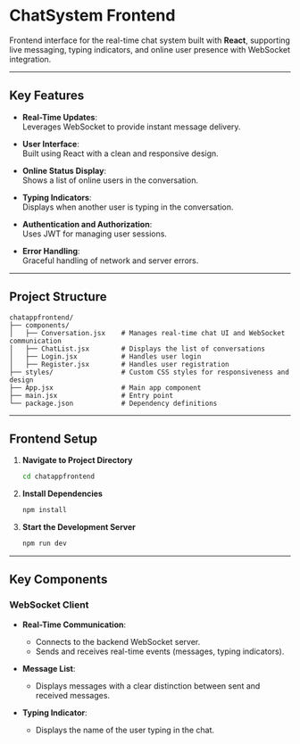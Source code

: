 # **ChatSystem Frontend**

Frontend interface for the real-time chat system built with **React**, supporting live messaging, typing indicators, and online user presence with WebSocket integration.

---

## **Key Features**

- **Real-Time Updates**:  
  Leverages WebSocket to provide instant message delivery.

- **User Interface**:  
  Built using React with a clean and responsive design.

- **Online Status Display**:  
  Shows a list of online users in the conversation.

- **Typing Indicators**:  
  Displays when another user is typing in the conversation.

- **Authentication and Authorization**:  
  Uses JWT for managing user sessions.

- **Error Handling**:  
  Graceful handling of network and server errors.

---

## **Project Structure**

```plaintext
chatappfrontend/
├── components/
│   ├── Conversation.jsx    # Manages real-time chat UI and WebSocket communication
│   ├── ChatList.jsx        # Displays the list of conversations
│   ├── Login.jsx           # Handles user login
│   ├── Register.jsx        # Handles user registration
├── styles/                 # Custom CSS styles for responsiveness and design
├── App.jsx                 # Main app component
├── main.jsx                # Entry point
└── package.json            # Dependency definitions
```

---

## **Frontend Setup**

1. **Navigate to Project Directory**

   ```bash
   cd chatappfrontend
   ```

2. **Install Dependencies**

   ```bash
   npm install
   ```

3. **Start the Development Server**

   ```bash
   npm run dev
   ```

---

## **Key Components**

### **WebSocket Client**

- **Real-Time Communication**:

  - Connects to the backend WebSocket server.
  - Sends and receives real-time events (messages, typing indicators).

- **Message List**:

  - Displays messages with a clear distinction between sent and received messages.

- **Typing Indicator**:
  - Displays the name of the user typing in the chat.
